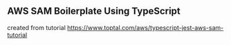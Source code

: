## AWS SAM Boilerplate Using TypeScript
created from tutorial 
https://www.toptal.com/aws/typescript-jest-aws-sam-tutorial
